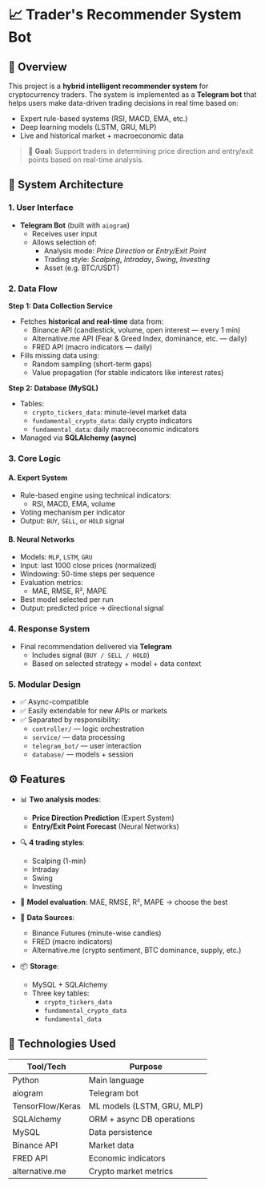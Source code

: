 # 📈 Trader's Recommender System Bot

## 🧠 Overview

This project is a **hybrid intelligent recommender system** for cryptocurrency traders. The system is implemented as a **Telegram bot** that helps users make data-driven trading decisions in real time based on:

- Expert rule-based systems (RSI, MACD, EMA, etc.)
- Deep learning models (LSTM, GRU, MLP)
- Live and historical market + macroeconomic data

> 🎯 **Goal:** Support traders in determining price direction and entry/exit points based on real-time analysis.

## 🧱 System Architecture

### 1. User Interface
- **Telegram Bot** (built with `aiogram`)
  - Receives user input
  - Allows selection of:
    - Analysis mode: _Price Direction_ or _Entry/Exit Point_
    - Trading style: _Scalping_, _Intraday_, _Swing_, _Investing_
    - Asset (e.g. BTC/USDT)

### 2. Data Flow

**Step 1: Data Collection Service**
- Fetches **historical and real-time** data from:
  - Binance API (candlestick, volume, open interest — every 1 min)
  - Alternative.me API (Fear & Greed Index, dominance, etc. — daily)
  - FRED API (macro indicators — daily)
- Fills missing data using:
  - Random sampling (short-term gaps)
  - Value propagation (for stable indicators like interest rates)

**Step 2: Database (MySQL)**
- Tables:
  - `crypto_tickers_data`: minute-level market data
  - `fundamental_crypto_data`: daily crypto indicators
  - `fundamental_data`: daily macroeconomic indicators
- Managed via **SQLAlchemy (async)**

### 3. Core Logic

#### A. Expert System
- Rule-based engine using technical indicators:
  - RSI, MACD, EMA, volume
- Voting mechanism per indicator
- Output: `BUY`, `SELL`, or `HOLD` signal

#### B. Neural Networks
- Models: `MLP`, `LSTM`, `GRU`
- Input: last 1000 close prices (normalized)
- Windowing: 50-time steps per sequence
- Evaluation metrics:
  - MAE, RMSE, R², MAPE
- Best model selected per run
- Output: predicted price → directional signal

### 4. Response System
- Final recommendation delivered via **Telegram**
  - Includes signal (`BUY / SELL / HOLD`)
  - Based on selected strategy + model + data context

### 5. Modular Design
- ✅ Async-compatible
- ✅ Easily extendable for new APIs or markets
- ✅ Separated by responsibility:
  - `controller/` — logic orchestration
  - `service/` — data processing
  - `telegram_bot/` — user interaction
  - `database/` — models + session

## ⚙️ Features

- 📊 **Two analysis modes**: 
  - **Price Direction Prediction** (Expert System)
  - **Entry/Exit Point Forecast** (Neural Networks)

- 🔍 **4 trading styles**:
  - Scalping (1-min)
  - Intraday
  - Swing
  - Investing

- 🧠 **Model evaluation**: MAE, RMSE, R², MAPE → choose the best

- 💾 **Data Sources**:
  - Binance Futures (minute-wise candles)
  - FRED (macro indicators)
  - Alternative.me (crypto sentiment, BTC dominance, supply, etc.)

- 📦 **Storage**:
  - MySQL + SQLAlchemy
  - Three key tables:
    - `crypto_tickers_data`
    - `fundamental_crypto_data`
    - `fundamental_data`

## 🧪 Technologies Used

| Tool/Tech       | Purpose                              |
|-----------------|--------------------------------------|
| Python          | Main language                        |
| aiogram         | Telegram bot                         |
| TensorFlow/Keras| ML models (LSTM, GRU, MLP)           |
| SQLAlchemy      | ORM + async DB operations            |
| MySQL           | Data persistence                     |
| Binance API     | Market data                          |
| FRED API        | Economic indicators                  |
| alternative.me  | Crypto market metrics                |